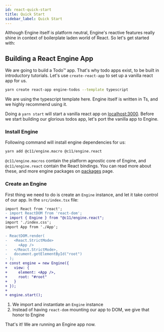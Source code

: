 ```yaml
---
id: react-quick-start
title: Quick Start
sidebar_label: Quick Start
---
```


Although Engine itself is platform neutral, Engine's reactive features really
shine in context of boilerplate laden world of React. So let's get started with:

## Building a React Engine App

We are going to build a Todo&trade; app. That's why todo apps exist, to be built
in introductory tutorials. Let's use `create-react-app` to set up a vanilla
react app for us.

```sh
yarn create react-app engine-todos --template typescript
```

We are using the typescript template here. Engine itself is written in Ts, and
we highly recommend using it.

Doing a `yarn start` will start a vanilla react app on
[localhost:3000](http://localhost:3000). Before we start building our glorious
todos app, let's port the vanilla app to Engine.

### Install Engine

Following command will install engine dependencies for us:

```sh
yarn add @c11/engine.macro @c11/engine.react
```

`@c11/engine.macros` contain the platform agnostic core of Engine, and
`@c11/engine.react` contain the React bindings. You can read more about these,
and more engine packages on [packages](packages) page.

### Create an Engine

First thing we need to do is create an `Engine` instance, and let it take
control of our app. In the `src/index.tsx` file:

```diff
import React from 'react';
- import ReactDOM from 'react-dom';
+ import { Engine } from "@c11/engine.react";
import './index.css';
import App from './App';

- ReactDOM.render(
-   <React.StrictMode>
-     <App />
-   </React.StrictMode>,
-   document.getElementById("root")
- );
+ const engine = new Engine({
+   view: {
+     element: <App />,
+     root: "#root"
+   }
+ });
+
+ engine.start();
```

1. We import and instantiate an `Engine` instance
2. Instead of having `react-dom` mounting our app to DOM, we give that honor to
   Engine

That's it! We are running an Engine app now.
